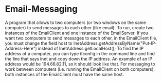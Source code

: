 # Email-Messaging
A program that allows to two computers (or two windows on the same computer) to send messages to each other (like email). 
To run, create two instances of the EmailClient and one instance of the EmailServer. If you want two computers to send messages to each other, in the EmailClient file, you must change the field host to InetAddress.getAddressByName("Put-IP-Address-Here") instead of InetAddress.getLocalHost(); To find the IP address of a computer, you can type ifconfig in the command line and find the line that says inet and copy down the IP address. An example of an IP address would be 194.66.82.11, so it should look like that. For messaging to work between computers (i.e. running the EmailClient on both computers), both instances of the EmailClient must have the same host.
